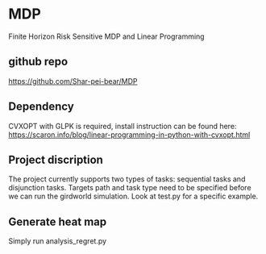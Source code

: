 # MDP
Finite Horizon Risk Sensitive MDP and Linear Programming

## github repo
https://github.com/Shar-pei-bear/MDP

## Dependency 
CVXOPT with GLPK is required, install instruction can be found here:
https://scaron.info/blog/linear-programming-in-python-with-cvxopt.html

## Project discription
The project currently supports two types of tasks: sequential tasks and disjunction tasks. Targets path and task type need to be specified before we can run the girdworld simulation. Look at test.py for a specific example.

## Generate heat map
Simply run analysis_regret.py
